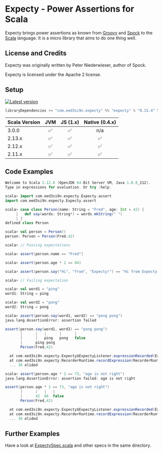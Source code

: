 # Expecty - Power Assertions for Scala

Expecty brings power assertions as known from [Groovy](http://groovy.codehaus.org) and [Spock](http://spockframework.org)
to the [Scala](http://scala-lang.org) language. It is a micro library that aims to do one thing well.

## License and Credits

Expecty was originally written by Peter Niederwieser, author of Spock.

Expecty is licensed under the Apache 2 license.

## Setup

[![Latest version](https://index.scala-lang.org/com.eed3si9n.expecty/expecty/latest.svg?color=orange)](https://index.scala-lang.org/com.eed3si9n.expecty/expecty)

```scala
libraryDependencies += "com.eed3si9n.expecty" %% "expecty" % "0.15.4" % Test
```

| Scala Version | JVM | JS (1.x) | Native (0.4.x) |
| ------------- | :-: | :------: | :------------: |
| 3.0.0         | ✅  |   ✅     |     n/a        |
| 2.13.x        | ✅  |   ✅     |     ✅         |
| 2.12.x        | ✅  |   ✅     |     ✅         |
| 2.11.x        | ✅  |   ✅     |     ✅         |



## Code Examples

```scala
Welcome to Scala 2.12.8 (OpenJDK 64-Bit Server VM, Java 1.8.0_212).
Type in expressions for evaluation. Or try :help.

scala> import com.eed3si9n.expecty.Expecty.assert
import com.eed3si9n.expecty.Expecty.assert

scala> case class Person(name: String = "Fred", age: Int = 42) {
     |   def say(words: String*) = words.mkString(" ")
     | }
defined class Person

scala> val person = Person()
person: Person = Person(Fred,42)

scala> // Passing expectations

scala> assert(person.name == "Fred")

scala> assert(person.age * 2 == 84)

scala> assert(person.say("Hi", "from", "Expecty!") == "Hi from Expecty!")

scala> // Failing expectation

scala> val word1 = "ping"
word1: String = ping

scala> val word2 = "pong"
word2: String = pong

scala> assert(person.say(word1, word2) == "pong pong")
java.lang.AssertionError: assertion failed

assert(person.say(word1, word2) == "pong pong")
       |      |   |      |      |
       |      |   ping   pong   false
       |      ping pong
       Person(Fred,42)

  at com.eed3si9n.expecty.Expecty$ExpectyListener.expressionRecorded(Expecty.scala:35)
  at com.eed3si9n.expecty.RecorderRuntime.recordExpression(RecorderRuntime.scala:39)
  ... 36 elided

scala> assert(person.age * 2 == 73, "age is not right")
java.lang.AssertionError: assertion failed: age is not right

assert(person.age * 2 == 73, "age is not right")
       |      |   |   |
       |      42  84  false
       Person(Fred,42)

  at com.eed3si9n.expecty.Expecty$ExpectyListener.expressionRecorded(Expecty.scala:35)
  at com.eed3si9n.expecty.RecorderRuntime.recordExpression(RecorderRuntime.scala:39)
  ... 36 elided
```

## Further Examples

Have a look at [ExpectySpec.scala](https://github.com/eed3si9n/expecty/blob/master/jvm/src/test/scala/org/expecty/ExpectySpec.scala)
and other specs in the same directory.
